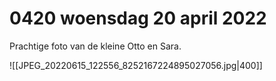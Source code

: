 # 0420 woensdag 20 april 2022
Prachtige foto van de kleine Otto en Sara.

![[JPEG_20220615_122556_8252167224895027056.jpg|400]] 